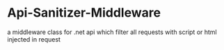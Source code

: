 # Api-Sanitizer-Middleware
a middleware class for .net api which filter all requests with script or html injected in request
